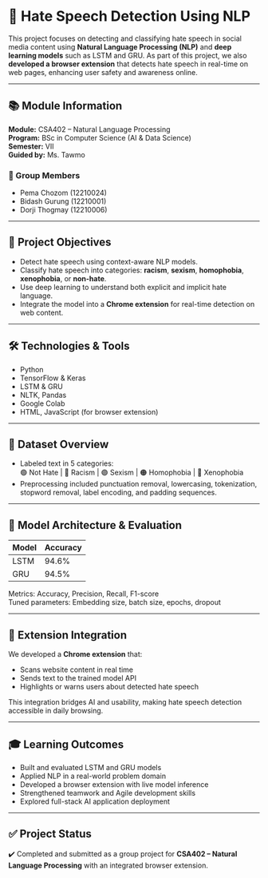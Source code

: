 # 🧠 Hate Speech Detection Using NLP

This project focuses on detecting and classifying hate speech in social media content using **Natural Language Processing (NLP)** and **deep learning models** such as LSTM and GRU. As part of this project, we also **developed a browser extension** that detects hate speech in real-time on web pages, enhancing user safety and awareness online.

---

## 📚 Module Information

**Module:** CSA402 – Natural Language Processing  
**Program:** BSc in Computer Science (AI & Data Science)  
**Semester:** VII  
**Guided by:** Ms. Tawmo

### 👥 Group Members
- Pema Chozom (12210024)  
- Bidash Gurung (12210001)  
- Dorji Thogmay (12210006)

---

## 🎯 Project Objectives

- Detect hate speech using context-aware NLP models.  
- Classify hate speech into categories: **racism**, **sexism**, **homophobia**, **xenophobia**, or **non-hate**.  
- Use deep learning to understand both explicit and implicit hate language.  
- Integrate the model into a **Chrome extension** for real-time detection on web content.

---

## 🛠️ Technologies & Tools

- Python  
- TensorFlow & Keras  
- LSTM & GRU  
- NLTK, Pandas  
- Google Colab  
- HTML, JavaScript (for browser extension)  

---

## 📂 Dataset Overview

- Labeled text in 5 categories:  
  🟢 Not Hate | 🔴 Racism | 🟣 Sexism | 🟠 Homophobia | 🔵 Xenophobia  
- Preprocessing included punctuation removal, lowercasing, tokenization, stopword removal, label encoding, and padding sequences.

---

## 🤖 Model Architecture & Evaluation

| Model | Accuracy |
|-------|----------|
| LSTM | 94.6%     |
| GRU  | 94.5%     |

Metrics: Accuracy, Precision, Recall, F1-score  
Tuned parameters: Embedding size, batch size, epochs, dropout

---

## 🧩 Extension Integration

We developed a **Chrome extension** that:
- Scans website content in real time  
- Sends text to the trained model API  
- Highlights or warns users about detected hate speech

This integration bridges AI and usability, making hate speech detection accessible in daily browsing.

---

## 🎓 Learning Outcomes

- Built and evaluated LSTM and GRU models  
- Applied NLP in a real-world problem domain  
- Developed a browser extension with live model inference  
- Strengthened teamwork and Agile development skills  
- Explored full-stack AI application deployment

---

## ✅ Project Status

✔️ Completed and submitted as a group project for **CSA402 – Natural Language Processing** with an integrated browser extension.
